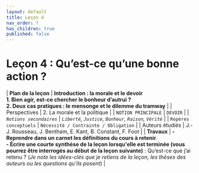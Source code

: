 ```yaml
---
layout: default
title: Leçon 4
nav_order: 7
has_children: true
published: false
---
```


# Leçon 4 : Qu’est-ce qu’une bonne action ?


| **Plan de la leçon**    | **Introduction : la morale et le devoir <br />1. Bien agir, est-ce chercher le bonheur d’autrui ?<br />2. Deux cas pratiques : le mensonge et le dilemme du tramway**   |
| Perspectives            | 2. La morale et la politique    |
| `NOTION PRINCIPALE`   | `DEVOIR`      |
| *`Notions secondaires`* | *`Liberté`, `Justice`, `Bonheur`, `Raison`, `Vérité`*  |
| `Repères conceptuels`   | `Nécessité / Contrainte / Obligation`   |
| Auteurs étudiés   | J.-J. Rousseau, J. Bentham, E. Kant, B. Constant, F. Foot |
| **Travaux**     | **- Reprendre dans un carnet les définitions du cours à retenir**. <br>**- Écrire une courte synthèse de la leçon lorsqu'elle est terminée (vous pourrez être interrogés au début de la leçon suivante)** : Qu’est-ce que j’ai retenu ? (*Je note les idées-clés que je retiens de la leçon, les thèses des auteurs ou les questions qu’ils posent*) |




